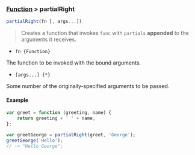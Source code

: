 ### [Function](../) > partialRight

```js
partialRight(fn [, args...])
```
> Creates a function that invokes `func` with `partials` **appended** to the arguments it receives.

- `fn {Function}`

The function to be invoked with the bound arguments.

- `[args...] {*}`

Some number of the originally-specified arguments to be passed.

#### Example
```js
var greet = function (greeting, name) {
    return greeting + ' ' + name;
};

var greetGeorge = partialRight(greet, 'George');
greetGeorge('Hello');
// -> "Hello George";
```
